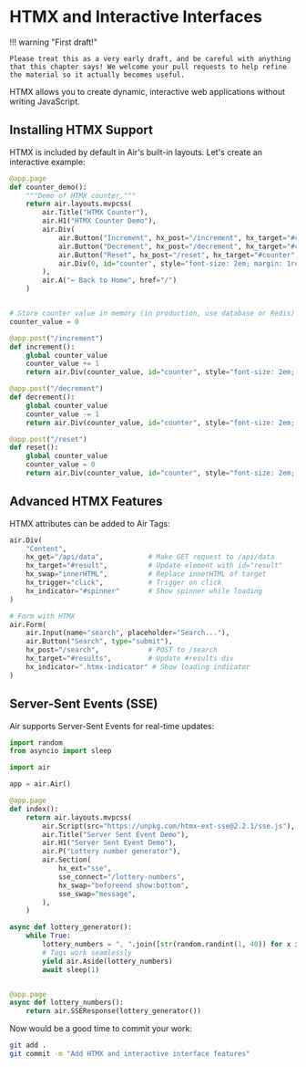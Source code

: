 # HTMX and Interactive Interfaces

!!! warning "First draft!"
    
    Please treat this as a very early draft, and be careful with anything that this chapter says! We welcome your pull requests to help refine the material so it actually becomes useful.

HTMX allows you to create dynamic, interactive web applications without writing JavaScript.

## Installing HTMX Support

HTMX is included by default in Air's built-in layouts. Let's create an interactive example:

```python
@app.page
def counter_demo():
    """Demo of HTMX counter."""
    return air.layouts.mvpcss(
        air.Title("HTMX Counter"),
        air.H1("HTMX Counter Demo"),
        air.Div(
            air.Button("Increment", hx_post="/increment", hx_target="#counter", hx_swap="innerHTML"),
            air.Button("Decrement", hx_post="/decrement", hx_target="#counter", hx_swap="innerHTML"),
            air.Button("Reset", hx_post="/reset", hx_target="#counter", hx_swap="innerHTML"),
            air.Div(0, id="counter", style="font-size: 2em; margin: 1rem 0;"),
        ),
        air.A("← Back to Home", href="/")
    )


# Store counter value in memory (in production, use database or Redis)
counter_value = 0

@app.post("/increment")
def increment():
    global counter_value
    counter_value += 1
    return air.Div(counter_value, id="counter", style="font-size: 2em; margin: 1rem 0;")

@app.post("/decrement")
def decrement():
    global counter_value
    counter_value -= 1
    return air.Div(counter_value, id="counter", style="font-size: 2em; margin: 1rem 0;")

@app.post("/reset")
def reset():
    global counter_value
    counter_value = 0
    return air.Div(counter_value, id="counter", style="font-size: 2em; margin: 1rem 0;")
```

## Advanced HTMX Features

HTMX attributes can be added to Air Tags:

```python
air.Div(
    "Content",
    hx_get="/api/data",           # Make GET request to /api/data
    hx_target="#result",          # Update element with id="result"
    hx_swap="innerHTML",          # Replace innerHTML of target
    hx_trigger="click",           # Trigger on click
    hx_indicator="#spinner"       # Show spinner while loading
)

# Form with HTMX
air.Form(
    air.Input(name="search", placeholder="Search..."),
    air.Button("Search", type="submit"),
    hx_post="/search",            # POST to /search
    hx_target="#results",         # Update #results div
    hx_indicator=".htmx-indicator" # Show loading indicator
)
```

## Server-Sent Events (SSE)

Air supports Server-Sent Events for real-time updates:

```python
import random
from asyncio import sleep

import air

app = air.Air()

@app.page
def index():
    return air.layouts.mvpcss(
        air.Script(src="https://unpkg.com/htmx-ext-sse@2.2.1/sse.js"), 
        air.Title("Server Sent Event Demo"),
        air.H1("Server Sent Event Demo"),
        air.P("Lottery number generator"),
        air.Section(
            hx_ext="sse",  
            sse_connect="/lottery-numbers", 
            hx_swap="beforeend show:bottom", 
            sse_swap="message", 
        ),
    )

async def lottery_generator():  
    while True:
        lottery_numbers = ", ".join([str(random.randint(1, 40)) for x in range(6)])
        # Tags work seamlessly
        yield air.Aside(lottery_numbers) 
        await sleep(1)


@app.page
async def lottery_numbers():
    return air.SSEResponse(lottery_generator())
```

Now would be a good time to commit your work:

```bash
git add .
git commit -m "Add HTMX and interactive interface features"
```